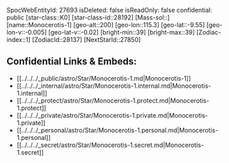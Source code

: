 ﻿---
location: [-9.55,115.3,200]
type: Station
tags:
- astro/Star

---
SpocWebEntityId: 27693
isDeleted: false
isReadOnly: false
confidential: public
[star-class::K0]
[star-class-id::28192]
[Mass-sol::]
[name::Monocerotis-1]
[geo-alt::200]
[geo-lon::115.3]
[geo-lat::-9.55]
[geo-lon-v::-0.005]
[geo-lat-v::-0.02]
[bright-min::39]
[bright-max::39]
[Zodiac-index::1]
[ZodiacId::28137]
[NextStarId::27850]



## Confidential Links & Embeds: 
- [[../../../_public/astro/Star/Monocerotis-1.md|Monocerotis-1]] 
- [[../../../_internal/astro/Star/Monocerotis-1.internal.md|Monocerotis-1.internal]] 
- [[../../../_protect/astro/Star/Monocerotis-1.protect.md|Monocerotis-1.protect]] 
- [[../../../_private/astro/Star/Monocerotis-1.private.md|Monocerotis-1.private]] 
- [[../../../_personal/astro/Star/Monocerotis-1.personal.md|Monocerotis-1.personal]] 
- [[../../../_secret/astro/Star/Monocerotis-1.secret.md|Monocerotis-1.secret]] 

